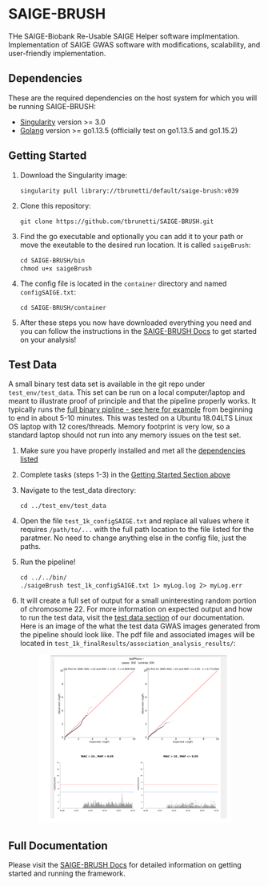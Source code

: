 # SAIGE-BRUSH
THe SAIGE-Biobank Re-Usable SAIGE Helper software implmentation.  Implementation of SAIGE GWAS software with modifications, scalability, and user-friendly implementation.

## Dependencies  
These are the required dependencies on the host system for which you will be running SAIGE-BRUSH:  
* [Singularity](https://sylabs.io/docs/) version >= 3.0  
* [Golang](https://golang.org/doc/install) version >= go1.13.5 (officially test on go1.13.5 and go1.15.2)


## Getting Started

1.  Download the Singularity image:
	```
	singularity pull library://tbrunetti/default/saige-brush:v039 
	```

2.  Clone this repository:
	```
	git clone https://github.com/tbrunetti/SAIGE-BRUSH.git
	```

3.  Find the go executable and optionally you can add it to your path or move the exeutable to the desired run location.  It is called `saigeBrush`:
	```
	cd SAIGE-BRUSH/bin
	chmod u+x saigeBrush
	```

4.  The config file is located in the `container` directory and named `configSAIGE.txt`:  
	```
	cd SAIGE-BRUSH/container
	```

5.  After these steps you now have downloaded everything you need and you can follow the instructions in the [SAIGE-BRUSH Docs](https://saige-brush.readthedocs.io/en/latest/) to get started on your analysis!  

## Test Data  
A small binary test data set is available in the git repo under `test_env/test_data`.  This set can be run on a local computer/laptop and meant to illustrate proof of principle and that the pipeline properly works. It typically runs the [full binary pipline - see here for example](https://saige-brush.readthedocs.io/en/latest/fullPipelineBinaryTutorial.html) from beginning to end in about 5-10 minutes.  This was tested on a Ubuntu 18.04LTS Linux OS laptop with 12 cores/threads. Memory footprint is very low, so a standard laptop should not run into any memory issues on the test set.

1.  Make sure you have properly installed and met all the [dependencies listed](#dependencies)  

2.  Complete tasks (steps 1-3) in the [Getting Started Section above](#getting-started)  

3.  Navigate to the test_data directory:  
	```
	cd ../test_env/test_data
	```
4.  Open the file `test_1k_configSAIGE.txt` and replace all values where it requires `/path/to/...` with the full path location to the file listed for the paratmer.  No need to change anything else in the config file, just the paths.  

5.  Run the pipeline!  
	```
	cd ../../bin/
	./saigeBrush test_1k_configSAIGE.txt 1> myLog.log 2> myLog.err
	```

5.  It will create a full set of output for a small uninteresting random portion of chromosome 22.  For more information on expected output and how to run the test data, visit the [test data section](https://saige-brush.readthedocs.io/en/latest/) of our documentation.  Here is an image of the what the test data GWAS images generated from the pipeline should look like.  The pdf file and associated images will be located in `test_1k_finalResults/association_analysis_results/`:  
  

<p align="center">
<img src="https://github.com/tbrunetti/SAIGE-BRUSH/blob/main/docs/source/images/test_data_pdf.png" />
</p>




## Full Documentation  

Please visit the [SAIGE-BRUSH Docs](https://saige-brush.readthedocs.io/en/latest/) for detailed information on getting started and running the framework.
